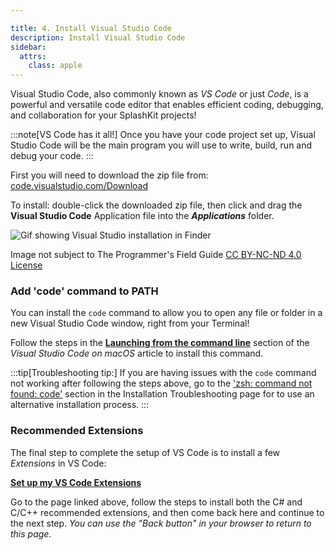 ```yaml
---

title: 4. Install Visual Studio Code
description: Install Visual Studio Code
sidebar:
  attrs:
    class: apple
---
```


Visual Studio Code, also commonly known as *VS Code* or just *Code*, is a powerful and versatile code editor that enables efficient coding, debugging, and collaboration for your SplashKit projects!

:::note[VS Code has it all!]
Once you have your code project set up, Visual Studio Code will be the main program you will use to write, build, run and debug your code.
:::

First you will need to download the zip file from: [code.visualstudio.com/Download](https://code.visualstudio.com/Download)

To install: double-click the downloaded zip file, then click and drag the **Visual Studio Code** Application file into the ***Applications*** folder.

![Gif showing Visual Studio installation in Finder](/gifs/macos/setup-macos/vs-code-install.gif)
<div class="caption">Image not subject to The Programmer's Field Guide <a href="https://creativecommons.org/licenses/by-nc-nd/4.0/">CC BY-NC-ND 4.0 License</a></div>

### Add 'code' command to PATH

You can install the `code` command to allow you to open any file or folder in a new Visual Studio Code window, right from your Terminal!

Follow the steps in the [**Launching from the command line**](https://code.visualstudio.com/docs/setup/mac#_launching-from-the-command-line) section of the *Visual Studio Code on macOS* article to install this command.

:::tip[Troubleshooting tip:]
If you are having issues with the `code` command not working after following the steps above, go to the ['zsh: command not found: code'](/book/part-0-getting-started/2-computer-use/0-installation/3-0-troubleshooting-install/#zsh-command-not-found-code) section in the Installation Troubleshooting page for to use an alternative installation process.
:::

<!-- TODO: Maybe update heading to "Install VS Code Extensions -->
### Recommended Extensions

The final step to complete the setup of VS Code is to install a few *Extensions* in VS Code:

[**Set up my VS Code Extensions**](https://programmers.guide/book/part-0-getting-started/2-computer-use/0-installation/2-7-setup-vscode/)

Go to the page linked above, follow the steps to install both the C# and C/C++ recommended extensions, and then come back here and continue to the next step. *You can use the "Back button" in your browser to return to this page.*
